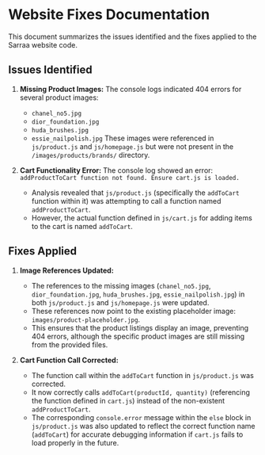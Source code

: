 # Website Fixes Documentation

This document summarizes the issues identified and the fixes applied to the Sarraa website code.

## Issues Identified

1.  **Missing Product Images:** The console logs indicated 404 errors for several product images:
    *   `chanel_no5.jpg`
    *   `dior_foundation.jpg`
    *   `huda_brushes.jpg`
    *   `essie_nailpolish.jpg`
    These images were referenced in `js/product.js` and `js/homepage.js` but were not present in the `/images/products/brands/` directory.

2.  **Cart Functionality Error:** The console log showed an error: `addProductToCart function not found. Ensure cart.js is loaded.`
    *   Analysis revealed that `js/product.js` (specifically the `addToCart` function within it) was attempting to call a function named `addProductToCart`.
    *   However, the actual function defined in `js/cart.js` for adding items to the cart is named `addToCart`.

## Fixes Applied

1.  **Image References Updated:**
    *   The references to the missing images (`chanel_no5.jpg`, `dior_foundation.jpg`, `huda_brushes.jpg`, `essie_nailpolish.jpg`) in both `js/product.js` and `js/homepage.js` were updated.
    *   These references now point to the existing placeholder image: `images/product-placeholder.jpg`.
    *   This ensures that the product listings display an image, preventing 404 errors, although the specific product images are still missing from the provided files.

2.  **Cart Function Call Corrected:**
    *   The function call within the `addToCart` function in `js/product.js` was corrected.
    *   It now correctly calls `addToCart(productId, quantity)` (referencing the function defined in `cart.js`) instead of the non-existent `addProductToCart`.
    *   The corresponding `console.error` message within the `else` block in `js/product.js` was also updated to reflect the correct function name (`addToCart`) for accurate debugging information if `cart.js` fails to load properly in the future.
